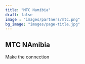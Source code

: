 ```yaml
---
title: "MTC Namibia"
draft: false
image : "images/partners/mtc.png"
bg_image: "images/page-title.jpg"
---
```


## MTC NAmibia

Make the connection